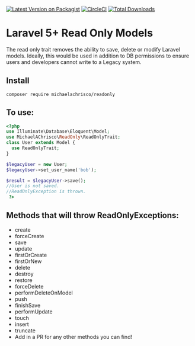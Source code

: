 [![Latest Version on Packagist](https://img.shields.io/packagist/v/michaelachrisco/readonly.svg?style=flat-square)](https://packagist.org/packages/michaelachrisco/readonly)
[![CircleCI](https://circleci.com/gh/michaelachrisco/ReadOnlyTraitLaravel.svg?style=shield)](https://app.circleci.com/pipelines/github/michaelachrisco/ReadOnlyTraitLaravel)
[![Total Downloads](https://img.shields.io/packagist/dt/michaelachrisco/readonly.svg?style=flat-square)](https://packagist.org/packages/michaelachrisco/readonly)


# Laravel 5+ Read Only Models
The read only trait removes the ability to save, delete or modify Laravel models.
Ideally, this would be used in addition to DB permissions to ensure users and developers cannot write to a Legacy system.

## Install

```
composer require michaelachrisco/readonly
```

## To use:



```php
<?php
use Illuminate\Database\Eloquent\Model;
use MichaelAChrisco\ReadOnly\ReadOnlyTrait;
class User extends Model {
  use ReadOnlyTrait;
}

$legacyUser = new User;
$legacyUser->set_user_name('bob');

$result = $legacyUser->save();
//User is not saved. 
//ReadOnlyException is thrown.
 ?>
```

## Methods that will throw ReadOnlyExceptions:

 * create
 * forceCreate
 * save
 * update
 * firstOrCreate
 * firstOrNew
 * delete
 * destroy
 * restore
 * forceDelete
 * performDeleteOnModel
 * push
 * finishSave
 * performUpdate
 * touch
 * insert
 * truncate
 * Add in a PR for any other methods you can find!

###
